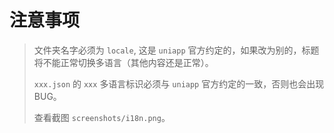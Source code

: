 # 注意事项

> 文件夹名字必须为 `locale`, 这是 `uniapp` 官方约定的，如果改为别的，标题将不能正常切换多语言（其他内容还是正常）。
>
> `xxx.json` 的 `xxx` 多语言标识必须与 `uniapp` 官方约定的一致，否则也会出现 BUG。
>
> 查看截图 `screenshots/i18n.png`。
